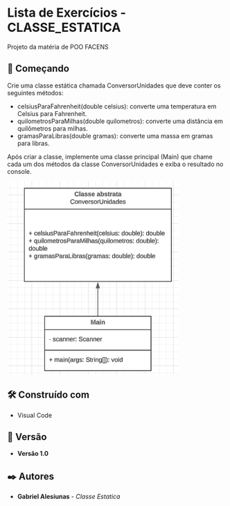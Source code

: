 # Lista de Exercícios - CLASSE_ESTATICA

Projeto da matéria de POO FACENS

## 🚀 Começando

Crie uma classe estática chamada ConversorUnidades que deve conter os seguintes métodos:

* celsiusParaFahrenheit(double celsius): converte uma temperatura em Celsius para Fahrenheit.
* quilometrosParaMilhas(double quilometros): converte uma distância em quilômetros para milhas.
* gramasParaLibras(double gramas): converte uma massa em gramas para libras.

Após criar a classe, implemente uma classe principal (Main) que chame cada um dos métodos da classe ConversorUnidades e exiba o resultado no console.


![Diagrama UML](assets/Classe%20Abstrata.png)


## 🛠️ Construído com

* Visual Code

## 📌 Versão

* **Versão 1.0** 

## ✒️ Autores

* **Gabriel Alesiunas** - *Classe Estatica* 
